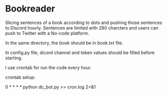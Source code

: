 # Bookreader
Slicing sentences of a book according to dots and pushing those sentences to Discord hourly. Sentences are limited with 280 charcters and users can push to Twitter with a No-code platform.

In the same directory, the book should be in book.txt file.

In config.py file, dicord channel and token values should be filled before starting.

I use crontab for run the code every hour.

crontab setup:

0 * * * * python dc_bot.py >> cron.log 2>&1

